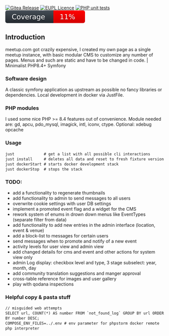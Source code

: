 
[![Gitea Release](https://img.shields.io/badge/Version-v0.5.0-2aae48.svg)](https://github.com/xuedi/meetAgain/releases)
[![EUPL Licence](https://img.shields.io/badge/Licence-EUPL_v1.2-2aae48.svg)](https://eupl.eu/1.2/en)
[![PHP unit tests](https://github.com/xuedi/meetAgain/actions/workflows/phpunit.yml/badge.svg)](https://github.com/xuedi/meetAgain/actions/workflows/phpunit.yml)
[![Code Coverage](https://raw.githubusercontent.com/xuedi/meetAgain/main/tests/badge/coverage.svg)](https://github.com/xuedi/meetAgain/blob/master/tests/badgeGenerator.php)

## Introduction
meetup.com got crazily expensive, I created my own page as a single meetup
instance, with basic modular CMS to customize any number of pages. Menus and
such are static and have to be changed in code. | Minimalist PHP8.4+ Symfony


### Software design
A classic symfony application as upstream as possible no fancy libraries
or dependencies. Local development in docker via JustFile.  


### PHP modules
I used some nice PHP >= 8.4 features out of convenience. Module needed are:
gd, apcu, pdo_mysql, imagick, intl, iconv, ctype. Optional: xdebug opcache


### Usage
```
just             # get a list with all possible cli interactions
just install     # deletes all data and reset to fresh fixture version
just dockerStart # starts docker development stack
just dockerStop  # stops the stack
``` 


### TODO:
 - add a functionality to regenerate thumbnails
 - add functionality to admin to send messages to all users
 - overwrite cookie settings with user DB settings
 - implement a promoted event flag and a widget for the CMS
 - rework system of enums in drown down menus like EventTypes (separate filter from data)
 - add functionality to add new entries in the admin interface (location, event & venue)
 - add a block-list to messages for certain users
 - send messages when to promote and notify of a new event
 - activity levels for user view and admin view
 - add changed details for cms and event and other actions for system view only
 - admin Log display: checkbox level and type, 3 stage subselect: year, month, day
 - add community translation suggestions and manger approval
 - cross-table reference for images and user gallery
 - play with qodana inspections

### Helpful copy & pasta stuff
```
// misguided web attempts
SELECT url, COUNT(*) AS number FROM `not_found_log` GROUP BY url ORDER BY number DESC;
COMPOSE_ENV_FILES=../.env # env parameter for phpstorm docker remote php interpreter
```
